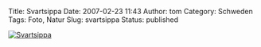 Title: Svartsippa
Date: 2007-02-23 11:43
Author: tom
Category: Schweden
Tags: Foto, Natur
Slug: svartsippa
Status: published

[![Svartsippa](/pic/svartsippa_s.jpg "Svartsippa")](/pic/svartsippa_l.jpg)

